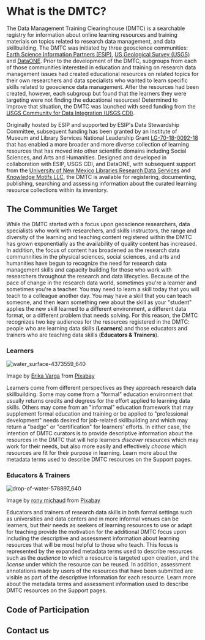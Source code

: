 # What is the DMTC?   
The Data Management Training Clearinghouse (DMTC) is a searchable registry for information about online learning resources and training materials on topics related to research data management, and data skillbuilding.  The DMTC was initiated by three geoscience communities: [Earth Science Information Partners (ESIP)](http://esipfed.org/), [US Geological Survey (USGS)](https://www.usgs.gov/products/data-and-tools/data-management) and [DataONE](https://www.dataone.org/).  Prior to the development of the DMTC, subgroups from each of those communities interested in education and training on research data management issues had created educational resources on related topics for their own researchers and data specialists who wanted to learn specific skills related to geoscience data management.  After the resources had been created, however, each subgroup but found that the learners they were targeting were not finding the educational resources! Determined to improve that situation, the DMTC was launched with seed funding from the [USGS Community for Data Integration (USGS CDI)](https://www2.usgs.gov/cdi).  

Originally hosted by ESIP and supported by ESIP's Data Stewardship Committee, subsequent funding has been granted by an Institute of Museum and Library Services National Leadership Grant [LG-70-18-0092-18](https://www.imls.gov/grants/awarded/lg-70-18-0092-18) that has enabled a more broader and more diverse collection of learning resources that has moved into other scientific domains including Social Sciences, and Arts and Humanities.  Designed and developed in collaboration with ESIP, USGS CDI, and DataONE, with subsequent support from the [University of New Mexico Libraries Research Data Services](https://library.unm.edu/services/data.php) and [Knowledge Motifs LLC](http://kmotifs.com), the DMTC is available for registering, documenting, publishing, searching and assessing information about the curated learning resource collections within its inventory.

## The Communities We Target
While the DMTC started with a focus upon geoscience researchers, data specialists who work with researchers, and skills instructors, the range and diversity of the learning and teaching content registered within the DMTC has grown exponentially as the availability of quality content has increased.  In addition, the focus of content has broadened as the research data communnities in the physical sciences, social sciences, and arts and humanities have begun to recognize the need for research data management skills and capacity building for those who work with researchers throughout the research and data lifecycles.  Because of the pace of change in the research data world, sometimes you're a learner and sometimes you're a teacher.  You may need to learn a skill today that you will teach to a colleague another day.  You may have a skill that you can teach someone, and then learn something new about the skill as your "student" applies the new skill learned to a different environment, a different data format, or a different problem that needs solving.  For this reason, the DMTC recognizes two key audiences for the resources registered in the DMTC:  people who are  learning data skills (**Learners**) and those educators and trainers who are teaching data skills (**Educators & Trainers**).

### Learners
![water_surface-4373559_640](https://user-images.githubusercontent.com/5191071/125327683-38f0bd00-e2f8-11eb-8058-1e1164236049.jpg)

Image by <a href="https://pixabay.com/users/sztrapacska74-8968314/?utm_source=link-attribution&amp;utm_medium=referral&amp;utm_campaign=image&amp;utm_content=4373559">Erika Varga</a> from <a href="https://pixabay.com/?utm_source=link-attribution&amp;utm_medium=referral&amp;utm_campaign=image&amp;utm_content=4373559">Pixabay</a>

Learners come from different perspectives as they approach research data skillbuilding.  Some may come from a "formal" education environment that usually returns credits and degrees for the effort applied to learning data skills.  Others may come from an "informal" education framework that may supplement formal education and training or be applied to "professional development" needs desired for job-related skillbuilding and which may return a "badge" or "certification" for learners' efforts.  In either case, the intention of DMTC curators is to provide descriptive information about the resources in the DMTC that will help learners *discover* resources which may work for their needs, but also more easily and effectively *choose* which resources are fit for their purpose in learning.  Learn more about the metadata terms used to describe DMTC resources on the Support pages.   

### Educators & Trainers 
![drop-of-water-578897_640](https://user-images.githubusercontent.com/5191071/125328341-10b58e00-e2f9-11eb-852d-dc7fbf2fa495.jpg)

Image by <a href="https://pixabay.com/users/ronymichaud-647623/?utm_source=link-attribution&amp;utm_medium=referral&amp;utm_campaign=image&amp;utm_content=578897">rony michaud</a> from <a href="https://pixabay.com/?utm_source=link-attribution&amp;utm_medium=referral&amp;utm_campaign=image&amp;utm_content=578897">Pixabay</a>

Educators and trainers of research data skills in both formal settings such as universities and data centers and in more informal venues can be learners, but their needs as seekers of learning resources to use or adapt for teaching provide the motivation for the additional DMTC focus upon including the descriptive and assessment information about learning resources that will be most helpful to those who teach.  This focus is represented by the expanded metadata terms used to describe resources such as the *audience* to which a resource is targeted upon creation, and the *license* under which the resource can be reused.  In addition, assessment annotations made by users of the resources that have been submitted are visible as part of the descriptive information for each resource. Learn more about the metadata terms and assessment information used to describe DMTC resources on the Support pages.

## Code of Participation

## Contact us



